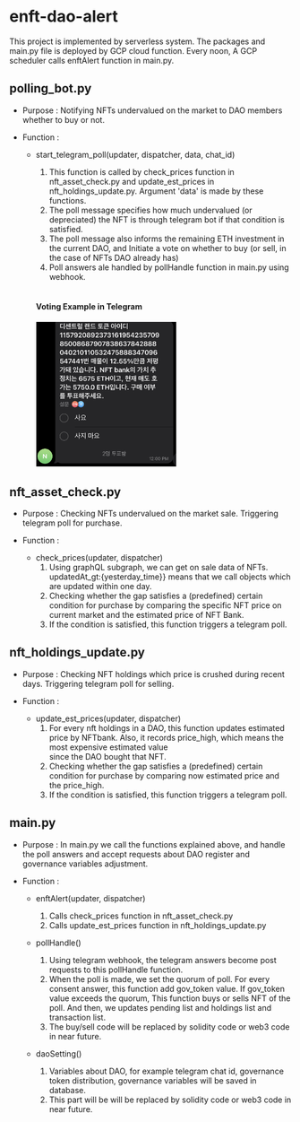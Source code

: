 # enft-dao-alert
This project is implemented by serverless system. 
The packages and main.py file is deployed by GCP cloud function. 
Every noon, A GCP scheduler calls enftAlert function in main.py.

## polling_bot.py
+ Purpose : Notifying NFTs undervalued on the market to DAO members whether to buy or not.
+ Function :

  +  start_telegram_poll(updater, dispatcher, data, chat_id)
  
      1. This function is called by check_prices function in nft_asset_check.py and 
      update_est_prices in nft_holdings_update.py. Argument 'data' is made by these functions.
      2. The poll message specifies how much undervalued (or depreciated) the NFT is through telegram bot 
      if that condition is satisfied.
      3. The poll message also informs the remaining ETH investment in the current DAO, and Initiate a vote on whether to buy 
      (or sell, in the case of NFTs DAO already has)
      4. Poll answers ale handled by pollHandle function in main.py using webhook.
    
    
       <br>
       <h4>Voting Example in Telegram</h4>
       <img src="https://github.com/vandlaw7/enft-dao-alert/blob/master/for-readme/capture_polling_bot.jpg" width="250">
  
## nft_asset_check.py
+ Purpose : Checking NFTs undervalued on the market sale. Triggering telegram poll for purchase.
+ Function :
        
  +  check_prices(updater, dispatcher)
      1. Using graphQL subgraph, we can get on sale data of NFTs.
      updatedAt_gt:{yesterday_time}} means that we call objects which are updated within one day.
      2. Checking whether the gap satisfies a (predefined) certain condition for purchase 
      by comparing the specific NFT price on current market and the estimated price of NFT Bank.
      3. If the condition is satisfied, this function triggers a telegram poll.
      
## nft_holdings_update.py
+ Purpose : Checking NFT holdings which price is crushed during recent days. Triggering telegram poll for selling.
+ Function :
        
  +  update_est_prices(updater, dispatcher)
      1. For every nft holdings in a DAO, this function updates estimated price by NFTbank. 
      Also, it records price_high, which means the most expensive estimated value  
      since the DAO bought that NFT.
      2. Checking whether the gap satisfies a (predefined) certain condition for purchase 
      by comparing now estimated price and the price_high.
      3. If the condition is satisfied, this function triggers a telegram poll.
      
      
## main.py
+ Purpose : In main.py we call the functions explained above, 
    and handle the poll answers and accept requests about DAO register 
    and governance variables adjustment.
+ Function :
        
  +  enftAlert(updater, dispatcher)
      1. Calls check_prices function in nft_asset_check.py
      2. Calls update_est_prices function in nft_holdings_update.py
      
  +  pollHandle()
      1. Using telegram webhook, the telegram answers become post requests to this pollHandle function.
      2. When the poll is made, we set the quorum of poll. For every consent answer, this function add 
      gov_token value. If gov_token value exceeds the quorum, This function buys or sells NFT of the poll.
      And then, we updates pending list and holdings list and transaction list.
      3. The buy/sell code will be replaced by solidity code or web3 code in near future.
      
  +  daoSetting()
      1. Variables about DAO, for example telegram chat id, governance token distribution, 
      governance variables will be saved in database.
      2. This part will be will be replaced by solidity code or web3 code in near future.
    